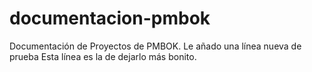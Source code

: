 # documentacion-pmbok
Documentación de Proyectos de PMBOK.
Le añado una línea nueva de prueba 
Esta línea es la de dejarlo más bonito.
